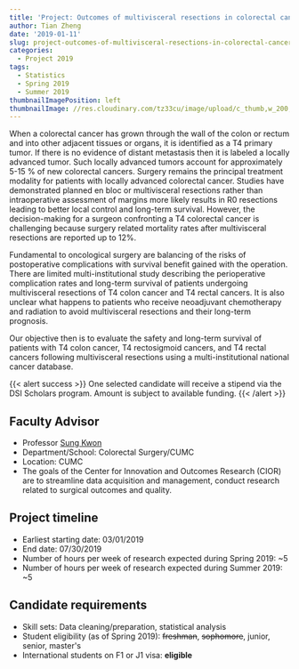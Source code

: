 ```yaml
---
title: 'Project: Outcomes of multivisceral resections in colorectal cancer'
author: Tian Zheng
date: '2019-01-11'
slug: project-outcomes-of-multivisceral-resections-in-colorectal-cancer
categories:
  - Project 2019
tags:
  - Statistics
  - Spring 2019
  - Summer 2019
thumbnailImagePosition: left
thumbnailImage: //res.cloudinary.com/tz33cu/image/upload/c_thumb,w_200,g_face/v1547232807/DSI-scholars/scissors-3031502_960_720_ydcu9z.jpg
---
```

When a colorectal cancer has grown through the wall of the colon or rectum and into other adjacent tissues or organs, it is identified as a T4 primary tumor.  If there is no evidence of distant metastasis then it is labeled a locally advanced tumor.  Such locally advanced tumors account for approximately 5-15 % of new colorectal cancers.  Surgery remains the principal treatment modality for patients with locally advanced colorectal cancer.  Studies have demonstrated planned en bloc or multivisceral resections rather than intraoperative assessment of margins more likely results in R0 resections leading to better local control and long-term survival.  However, the decision-making for a surgeon confronting a T4 colorectal cancer is challenging because surgery related mortality rates after multivisceral resections are reported up to 12%. 

<!--more-->
Fundamental to oncological surgery are balancing of the risks of postoperative complications with survival benefit gained with the operation. There are limited multi-institutional study describing the perioperative complication rates and long-term survival of patients undergoing multivisceral resections of T4 colon cancer and T4 rectal cancers.  It is also unclear what happens to patients who receive neoadjuvant chemotherapy and radiation to avoid multivisceral resections and their long-term prognosis. 

Our objective then is to evaluate the safety and long-term survival of patients with T4 colon cancer, T4 rectosigmoid cancers, and T4 rectal cancers following multivisceral resections using a multi-institutional national cancer database. 

{{< alert success >}}
One selected candidate will receive a stipend via the DSI Scholars program. Amount is subject to available funding. 
{{< /alert >}}

## Faculty Advisor
+ Professor [Sung Kwon](http://columbiasurgery.org/about/center-innovation-and-outcomes-research)
+ Department/School: Colorectal Surgery/CUMC
+ Location: CUMC
+ The goals of the Center for Innovation and Outcomes Research (CIOR) are to streamline data acquisition and management, conduct research related to surgical outcomes and quality. 

## Project timeline
+ Earliest starting date: 03/01/2019
+ End date: 07/30/2019
+ Number of hours per week of research expected during Spring 2019: ~5
+ Number of hours per week of research expected during Summer 2019: ~5

## Candidate requirements
+ Skill sets: Data cleaning/preparation, statistical analysis
+ Student eligibility  (as of Spring 2019): ~~freshman~~, ~~sophomore~~, junior, senior, master's
+ International students on F1 or J1 visa: **eligible**
